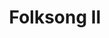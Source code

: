 ---
title: Folksong II
band: Adam Dotson & Aryeh Kobrinsky
audiopath: /audio/files/dotson/04two.mp3
---